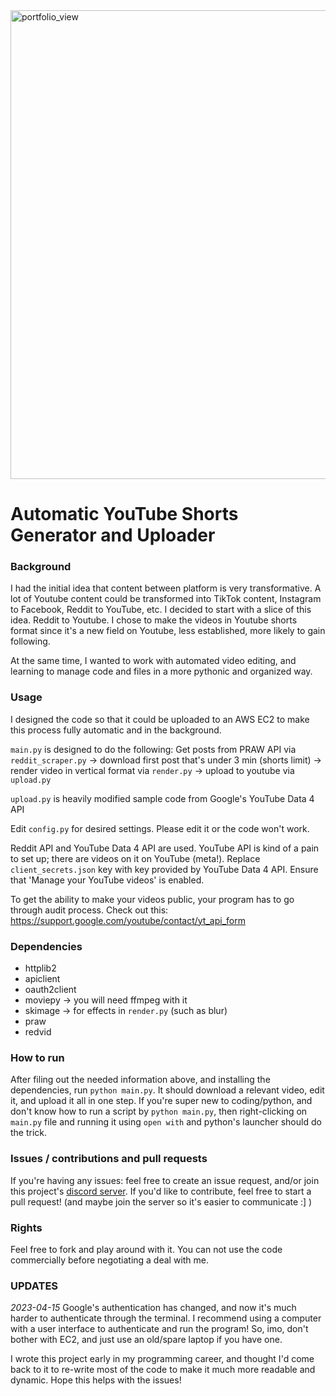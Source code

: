 <img width="750" alt="portfolio_view" src="https://construyenpais.com/wp-content/uploads/YouTube-y-Reddit-las-redes-que-mas-crecieron-en-EE.UU-durante-la-pandemia.png">

# Automatic YouTube Shorts Generator and Uploader

### Background
I had the initial idea that content between platform is very transformative. A lot of Youtube content could be transformed into TikTok content, Instagram to Facebook, Reddit to YouTube, etc. I decided to start with a slice of this idea. Reddit to Youtube. I chose to make the videos in Youtube shorts format since it's a new field on Youtube, less established, more likely to gain following.

At the same time, I wanted to work with automated video editing, and learning to manage code and files in a more pythonic and organized way.

### Usage
I designed the code so that it could be uploaded to an AWS EC2 to make this process fully automatic and in the background.

`main.py` is designed to do the following:
Get posts from PRAW API via `reddit_scraper.py` → download first post that's under 3 min (shorts limit) → render video in vertical format via `render.py` → upload to youtube via `upload.py`

`upload.py` is heavily modified sample code from Google's YouTube Data 4 API

Edit `config.py` for desired settings. Please edit it or the code won't work.

Reddit API and YouTube Data 4 API are used. YouTube API is kind of a pain to set up; there are videos on it on YouTube (meta!). Replace `client_secrets.json` key with key provided by YouTube Data 4 API. Ensure that 'Manage your YouTube videos' is enabled.

To get the ability to make your videos public, your program has to go through audit process.
Check out this: https://support.google.com/youtube/contact/yt_api_form

### Dependencies
- httplib2
- apiclient
- oauth2client
- moviepy → you will need ffmpeg with it
- skimage → for effects in `render.py` (such as blur)
- praw
- redvid

### How to run
After filing out the needed information above, and installing the dependencies, run `python main.py`. It should download a relevant video, edit it, and upload it all in one step.
If you're super new to coding/python, and don't know how to run a script by `python main.py`, then right-clicking on `main.py` file and running it using `open with` and python's launcher should do the trick.

### Issues / contributions and pull requests
If you're having any issues: feel free to create an issue request, and/or join this project's [discord server](https://discord.gg/tyxuTJtUKJ).
If you'd like to contribute, feel free to start a pull request! (and maybe join the server so it's easier to communicate :] )

### Rights
Feel free to fork and play around with it. You can not use the code commercially before negotiating a deal with me.

### UPDATES
*2023-04-15*
Google's authentication has changed, and now it's much harder to authenticate through the terminal. I recommend using a computer with a user interface to authenticate and run the program! So, imo, don't bother with EC2, and just use an old/spare laptop if you have one.

I wrote this project early in my programming career, and thought I'd come back to it to re-write most of the code to make it much more readable and dynamic. Hope this helps with the issues!